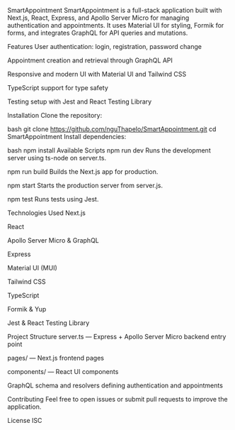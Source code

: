 SmartAppointment
SmartAppointment is a full-stack application built with Next.js, React, Express, and Apollo Server Micro for managing authentication and appointments. It uses Material UI for styling, Formik for forms, and integrates GraphQL for API queries and mutations.

Features
User authentication: login, registration, password change

Appointment creation and retrieval through GraphQL API

Responsive and modern UI with Material UI and Tailwind CSS

TypeScript support for type safety

Testing setup with Jest and React Testing Library

Installation
Clone the repository:

bash
git clone https://github.com/nguThapelo/SmartAppointment.git
cd SmartAppointment
Install dependencies:

bash
npm install
Available Scripts
npm run dev
Runs the development server using ts-node on server.ts.

npm run build
Builds the Next.js app for production.

npm start
Starts the production server from server.js.

npm test
Runs tests using Jest.

Technologies Used
Next.js

React

Apollo Server Micro & GraphQL

Express

Material UI (MUI)

Tailwind CSS

TypeScript

Formik & Yup

Jest & React Testing Library

Project Structure
server.ts — Express + Apollo Server Micro backend entry point

pages/ — Next.js frontend pages

components/ — React UI components

GraphQL schema and resolvers defining authentication and appointments

Contributing
Feel free to open issues or submit pull requests to improve the application.

License
ISC